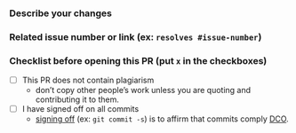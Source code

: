 ### Describe your changes


### Related issue number or link (ex: `resolves #issue-number`)


### Checklist before opening this PR (put `x` in the checkboxes)
- [ ] This PR does not contain plagiarism
  - don’t copy other people’s work unless you are quoting and contributing it to them.
- [ ] I have signed off on all commits 
  - [signing off](https://docs.github.com/en/authentication/managing-commit-signature-verification/signing-commits) (ex: `git commit -s`) is to affirm that commits comply [DCO](https://wiki.linuxfoundation.org/dco).
    
